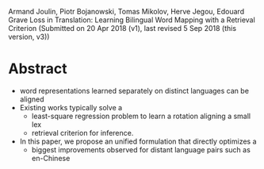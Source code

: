 Armand Joulin, Piotr Bojanowski, Tomas Mikolov, Herve Jegou, Edouard Grave
Loss in Translation: Learning Bilingual Word Mapping with a Retrieval Criterion
(Submitted on 20 Apr 2018 (v1), last revised 5 Sep 2018 (this version, v3))

# Abstract

* word representations learned separately on distinct languages can be aligned
* Existing works typically solve a 
  * least-square regression problem to learn a rotation aligning a small lex
  * retrieval criterion for inference. 
* In this paper, we propose an unified formulation that directly optimizes a
  * biggest improvements observed for distant language pairs such as en-Chinese
